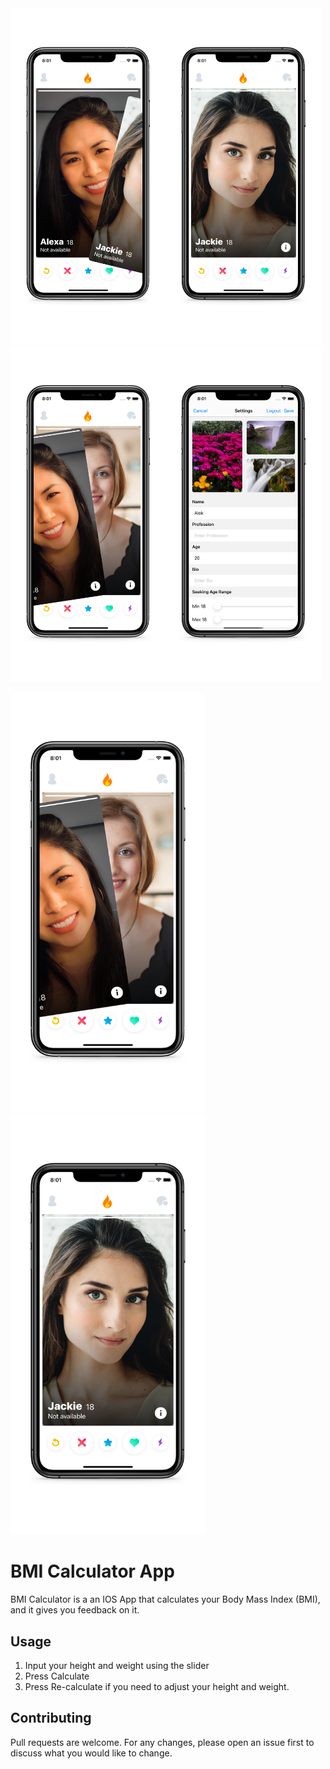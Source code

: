 <div><img src="./assets/1_.jpg" width="248.4" height="537.6"/><img src="./assets/2_.jpg" width="248.4" height="537.6"/><img src="./assets/3_.jpg" width="248.4" height="537.6"/><img src="./assets/4_.jpg" width="248.4" height="537.6"/></div>

<img src="./assets/3_.jpg" width="310.5" height="672"><img src="./assets/2_.jpg" width="310.5" height="672">

# BMI Calculator App

BMI Calculator is a an IOS App that calculates your Body Mass Index (BMI), and it gives you feedback on it.


## Usage

1. Input your height and weight using the slider
1. Press Calculate
1. Press Re-calculate if you need to adjust your height and weight.


## Contributing
Pull requests are welcome. For any changes, please open an issue first to discuss what you would like to change.
